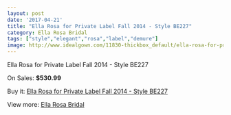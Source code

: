 ```yaml
---
layout: post
date: '2017-04-21'
title: "Ella Rosa for Private Label Fall 2014 - Style BE227"
category: Ella Rosa Bridal
tags: ["style","elegant","rosa","label","demure"]
image: http://www.idealgown.com/11830-thickbox_default/ella-rosa-for-private-label-fall-2014-style-be227.jpg
---
```

Ella Rosa for Private Label Fall 2014 - Style BE227

On Sales: **$530.99**
<a href="https://www.idealgown.com/en/ella-rosa-bridal/4805-ella-rosa-for-private-label-fall-2014-style-be227.html"><amp-img layout="responsive" width="600" height="600" src="//www.idealgown.com/11830-thickbox_default/ella-rosa-for-private-label-fall-2014-style-be227.jpg" alt="Ella Rosa for Private Label Fall 2014 - Style BE227 0" /></a>
<a href="https://www.idealgown.com/en/ella-rosa-bridal/4805-ella-rosa-for-private-label-fall-2014-style-be227.html"><amp-img layout="responsive" width="600" height="600" src="//www.idealgown.com/11832-thickbox_default/ella-rosa-for-private-label-fall-2014-style-be227.jpg" alt="Ella Rosa for Private Label Fall 2014 - Style BE227 1" /></a>
<a href="https://www.idealgown.com/en/ella-rosa-bridal/4805-ella-rosa-for-private-label-fall-2014-style-be227.html"><amp-img layout="responsive" width="600" height="600" src="//www.idealgown.com/11831-thickbox_default/ella-rosa-for-private-label-fall-2014-style-be227.jpg" alt="Ella Rosa for Private Label Fall 2014 - Style BE227 2" /></a>

Buy it: [Ella Rosa for Private Label Fall 2014 - Style BE227](https://www.idealgown.com/en/ella-rosa-bridal/4805-ella-rosa-for-private-label-fall-2014-style-be227.html "Ella Rosa for Private Label Fall 2014 - Style BE227")

View more: [Ella Rosa Bridal](https://www.idealgown.com/en/60-ella-rosa-bridal "Ella Rosa Bridal")